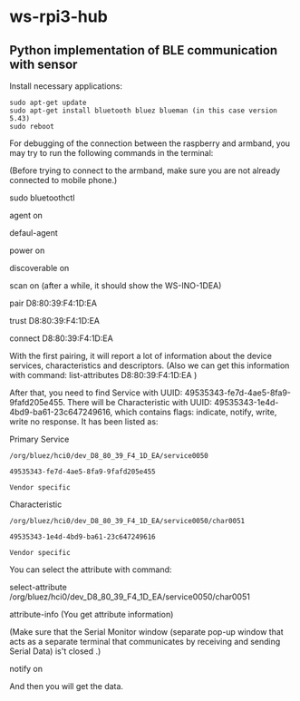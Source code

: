 # ws-rpi3-hub

## Python implementation of BLE communication with sensor

Install necessary applications:

```
sudo apt-get update
sudo apt-get install bluetooth bluez blueman (in this case version 5.43)
sudo reboot
```

For debugging of the connection between the raspberry and armband, you may try to run the following commands in the terminal:

(Before trying to connect to the armband, make sure you are not already connected to mobile phone.)

sudo bluetoothctl 

agent on

defaul-agent

power on

discoverable on

scan on (after a while, it should show the WS-INO-1DEA)

pair D8:80:39:F4:1D:EA

trust  D8:80:39:F4:1D:EA

connect  D8:80:39:F4:1D:EA

With the first pairing, it will report a lot of information about the device services, characteristics and descriptors. (Also we can get this information with command: list-attributes D8:80:39:F4:1D:EA )

After that, you need to find Service with UUID: 49535343-fe7d-4ae5-8fa9-9fafd205e455. There will be Characteristic with UUID:  49535343-1e4d-4bd9-ba61-23c647249616, which contains flags: indicate, notify, write, write no response.
It has been listed as:

Primary Service

    /org/bluez/hci0/dev_D8_80_39_F4_1D_EA/service0050
    
    49535343-fe7d-4ae5-8fa9-9fafd205e455
    
    Vendor specific

Characteristic

    /org/bluez/hci0/dev_D8_80_39_F4_1D_EA/service0050/char0051
    
    49535343-1e4d-4bd9-ba61-23c647249616
    
    Vendor specific


You can select the attribute with command:

select-attribute /org/bluez/hci0/dev_D8_80_39_F4_1D_EA/service0050/char0051

attribute-info (You get attribute information)

(Make sure that the Serial Monitor window (separate pop-up window that acts as a separate terminal that communicates by receiving and sending Serial Data) is't closed .)

notify on

And then you will get the data.
